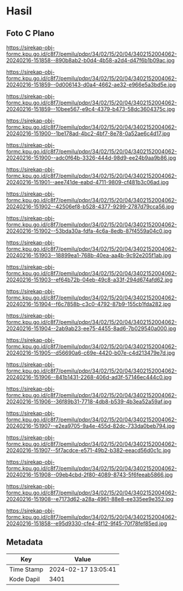 # Hasil

## Foto C Plano

https://sirekap-obj-formc.kpu.go.id/c8f7/pemilu/pdpr/34/02/15/20/04/3402152004062-20240216-151858--890b8ab2-b0d4-4b58-a2d4-d47f6b1b09ac.jpg

https://sirekap-obj-formc.kpu.go.id/c8f7/pemilu/pdpr/34/02/15/20/04/3402152004062-20240216-151859--0d006143-d0a4-4662-ae32-e966e5a3bd5e.jpg

https://sirekap-obj-formc.kpu.go.id/c8f7/pemilu/pdpr/34/02/15/20/04/3402152004062-20240216-151859--10bee567-e9c4-4379-b473-58dc3604375c.jpg

https://sirekap-obj-formc.kpu.go.id/c8f7/pemilu/pdpr/34/02/15/20/04/3402152004062-20240216-151900--1be178ad-4bc2-4bf7-8e78-0a52ae6c4d17.jpg

https://sirekap-obj-formc.kpu.go.id/c8f7/pemilu/pdpr/34/02/15/20/04/3402152004062-20240216-151900--adc0f64b-3326-444d-98d9-ee24b9aa9b86.jpg

https://sirekap-obj-formc.kpu.go.id/c8f7/pemilu/pdpr/34/02/15/20/04/3402152004062-20240216-151901--aee741de-eabd-4711-9809-cf481b3c06ad.jpg

https://sirekap-obj-formc.kpu.go.id/c8f7/pemilu/pdpr/34/02/15/20/04/3402152004062-20240216-151902--42506ef8-b528-4377-9299-2787d79cca56.jpg

https://sirekap-obj-formc.kpu.go.id/c8f7/pemilu/pdpr/34/02/15/20/04/3402152004062-20240216-151902--53bda30a-fdfa-4c6a-8edb-87f4559a04c0.jpg

https://sirekap-obj-formc.kpu.go.id/c8f7/pemilu/pdpr/34/02/15/20/04/3402152004062-20240216-151903--18899ea1-768b-40ea-aa4b-9c92e205f1ab.jpg

https://sirekap-obj-formc.kpu.go.id/c8f7/pemilu/pdpr/34/02/15/20/04/3402152004062-20240216-151903--ef64b72b-04eb-49c8-a33f-294d674afd62.jpg

https://sirekap-obj-formc.kpu.go.id/c8f7/pemilu/pdpr/34/02/15/20/04/3402152004062-20240216-151904--f6c7858b-c3c0-4792-87b9-155cb1fda282.jpg

https://sirekap-obj-formc.kpu.go.id/c8f7/pemilu/pdpr/34/02/15/20/04/3402152004062-20240216-151904--2ab9ab23-ee75-4455-8ad6-7b029540a000.jpg

https://sirekap-obj-formc.kpu.go.id/c8f7/pemilu/pdpr/34/02/15/20/04/3402152004062-20240216-151905--d56690a6-c69e-4420-b07e-c4d213479e7d.jpg

https://sirekap-obj-formc.kpu.go.id/c8f7/pemilu/pdpr/34/02/15/20/04/3402152004062-20240216-151906--841b1431-2268-406d-ad3f-57146ec444c0.jpg

https://sirekap-obj-formc.kpu.go.id/c8f7/pemilu/pdpr/34/02/15/20/04/3402152004062-20240216-151906--36f89b31-7718-4db8-b539-4b3ea52a59af.jpg

https://sirekap-obj-formc.kpu.go.id/c8f7/pemilu/pdpr/34/02/15/20/04/3402152004062-20240216-151907--e2ea9705-9a4e-455d-82dc-733da0beb794.jpg

https://sirekap-obj-formc.kpu.go.id/c8f7/pemilu/pdpr/34/02/15/20/04/3402152004062-20240216-151907--5f7acdce-e571-49b2-b382-eeacd56d0c1c.jpg

https://sirekap-obj-formc.kpu.go.id/c8f7/pemilu/pdpr/34/02/15/20/04/3402152004062-20240216-151908--09eb4cbd-2f80-4089-8743-5f6feeab5866.jpg

https://sirekap-obj-formc.kpu.go.id/c8f7/pemilu/pdpr/34/02/15/20/04/3402152004062-20240216-151908--e7173d62-a28a-4961-88e8-ee335ee9e352.jpg

https://sirekap-obj-formc.kpu.go.id/c8f7/pemilu/pdpr/34/02/15/20/04/3402152004062-20240216-151858--e95d9330-cfe4-4f12-9f45-70f78fef85ed.jpg


## Metadata

| Key        | Value               |
| ---------- | ------------------- |
| Time Stamp | 2024-02-17 13:05:41 |
| Kode Dapil | 3401                |



